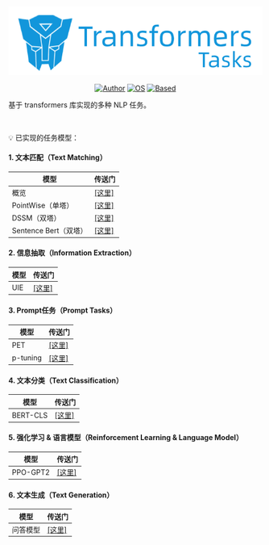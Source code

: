 <div align=center> 

<img src="assets/icon.png">

[![Author](https://img.shields.io/badge/Author-Pankeyu-green.svg "Author")](https://www.zhihu.com/column/c_1451236880973426688) [![OS](https://img.shields.io/badge/OS-Linux/Windows/Mac-red.svg "OS")](./) [![Based](https://img.shields.io/badge/Based-huggingface_transformers-blue.svg "OS")](./)

</div>

基于 transformers 库实现的多种 NLP 任务。

<br>

💡 已实现的任务模型：

#### 1. 文本匹配（Text Matching）

| 模型  | 传送门  |
|---|---|
| 概览  | [[这里]](./text_matching/readme.md) |
| PointWise（单塔）  | [[这里]](./text_matching/train_pointwise.sh) |
| DSSM（双塔）  | [[这里]](./text_matching/train_dssm.sh) |
| Sentence Bert（双塔）  | [[这里]](./text_matching/train_sentence_transformer.sh) |


#### 2. 信息抽取（Information Extraction）

| 模型  | 传送门  |
|---|---|
| UIE  | [[这里]](./UIE/readme.md) |


#### 3. Prompt任务（Prompt Tasks）

| 模型  | 传送门  |
|---|---|
| PET  | [[这里]](./prompt_tasks/PET/readme.md) |
| p-tuning  | [[这里]](./prompt_tasks/p-tuning/readme.md) |


#### 4. 文本分类（Text Classification）

| 模型  | 传送门  |
|---|---|
| BERT-CLS  | [[这里]](./text_classification/train.sh) |


#### 5. 强化学习 & 语言模型（Reinforcement Learning & Language Model）

| 模型  | 传送门  |
|---|---|
| PPO-GPT2  | [[这里]](./RLHF/readme.md) |

#### 6. 文本生成（Text Generation）

| 模型  | 传送门  |
|---|---|
| 问答模型 | [[这里]](./answer_generation/readme.md) |